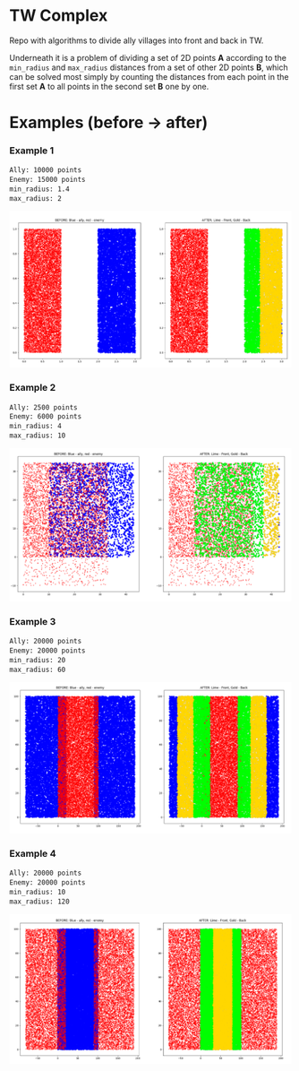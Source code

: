 # TW Complex

Repo with algorithms to divide ally villages into front and back in TW.

Underneath it is a problem of dividing a set of 2D points **A** according to the `min_radius` and `max_radius` distances from a set of other 2D points **B**, which can be solved most simply by counting the distances from each point in the first set **A** to all points in the second set **B** one by one.

# Examples (before -> after)

### Example 1

```bash
Ally: 10000 points
Enemy: 15000 points
min_radius: 1.4
max_radius: 2
```

![example1](https://raw.githubusercontent.com/rafsaf/tw-complex/main/images/Figure_1.png)

### Example 2

```bash
Ally: 2500 points
Enemy: 6000 points
min_radius: 4
max_radius: 10
```

![example2](https://raw.githubusercontent.com/rafsaf/tw-complex/main/images/Figure_2.png)

### Example 3

```bash
Ally: 20000 points
Enemy: 20000 points
min_radius: 20
max_radius: 60
```

![example3](https://raw.githubusercontent.com/rafsaf/tw-complex/main/images/Figure_3.png)

### Example 4

```bash
Ally: 20000 points
Enemy: 20000 points
min_radius: 10
max_radius: 120
```

![example4](https://raw.githubusercontent.com/rafsaf/tw-complex/main/images/Figure_4.png)

